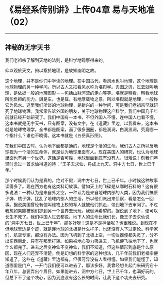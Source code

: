 # 《易经系传别讲》上传04章 易与天地准（02）

------

## 神秘的无字天书

我们老祖宗了解到天地的法则，是科学地观察得来的。

仰以观於天文，俯以察於地理，是故知幽明之故。

这个地理，并不是你们中学读的地理。在中国古代，看风水也叫地理，这个地理是地球物理的另一种学问。所以古人又把看风水称为堪舆学。舆图之舆，过去就叫地理，是依据一般的地理图形－－包括山脉河流的走向等等。堪就是察看，察看地球所能负担的能力。舆是车，也是载，有地厚载物之意。所以堪舆就是地理，一般称它为风水。这里我们所谈的地球物理，是新兴的一种学问，可是我们老祖宗早就研究了地球物理。我常常告诉外国的朋友，关于地球物理这产科学，我们中国几千年前就已经开始研究了。我们中国有一本书，不但外国人不懂，连中国人也看不懂，这本书就是无字天书，只有图案，没有文字，在《道藏》里边。以我看来，这本书就是地球物理学，全书都是图案，画了很多圈圈，都是洞洞，白洞黑洞，究竟哪一个指什么？谁也不晓得。这本书就是《五岳真形图》。

在我们中国古时，认为地下面都是通的，地球是个活的生命。我们古人之所以反地球视为一个活的生命体，就是认为地球里面有人。现在美国人的研究，也认为地球里面也有另一个世界。这话是否可靠，地球里面到底有没有人，很难说！刻我们年轻时念过一首求仙得道的诗：“王子去求仙，丹成上九天。洞中方七日，世上已千年。”

那个时候我们认为是真的，绝对不假，洞中方七日，世上已千年。小时候这种故事读得多了。现在西方也有这类科幻故事。譬如天上的飞碟是从哪时石料的？这有很多说法：一种认为是来自外太空，一种认为是来自地球内部的人类，因为我们搞原子弹、核子弹，扰乱了地球内部人的生活，所以他们派出来侦察，看是怎么一回事。据说美国曾经有位叫维物上校的军人就被他们抓走，带到地下去审问了。不过我想如果能被他们抓到另一个世界去玩玩，我倒满希望的。据说到了地下，便可以长生不死了。我们中国人过去都说，地下人的生命比我们长，像王子去求仙说的“洞中方七日，世上已千年”，那多好呀！这是不是神话呢？也很难说。到现在不但地球里边是个迹，就是连地球的北极是什么样子，也还没有人下过定论。科学家们、航空专家，都没有办法。因为飞机到了北极上空，一切仪器便都失灵了，分不出东西南北，只有在那里打转。如果被地心吸力吸进去，飞机便飞往地下了，也就什么都完了。进去之后变神仙不变神仙，我们不知道，但这些情形到底是什么原因，现在人们还弄不清楚。倒是幻想的科学家的这种想法，几千年前我们老祖宗便知道了。这些在《道藏》里边都有，但很可异没有人看得懂。如果我们能懂了，知道哪里是门户，一开门我们便可以进去了，那该多好。我曾经想关起门来研究它十年八年，总要弄出个眉目。如果能进去，洞中方七日，世上已千年，也满好玩的。但总下不了这个决心，因为到底没有这么长的时间，让我下这个功夫去研究。
